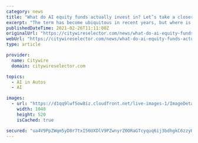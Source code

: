 ```yaml
---
category: news
title: "What do AI equity funds actually invest in? Let’s take a closer look"
excerpt: "The term has become ubiquitous in recent years, but where is the smart money in Artificial Intelligence funds putting its money?"
publishedDateTime: 2021-02-26T11:11:00Z
originalUrl: "https://citywireselector.com/news/what-do-ai-equity-funds-actually-invest-in-let-s-take-a-closer-look/a1471570"
webUrl: "https://citywireselector.com/news/what-do-ai-equity-funds-actually-invest-in-let-s-take-a-closer-look/a1471570"
type: article

provider:
  name: Citywire
  domain: citywireselector.com

topics:
  - AI in Autos
  - AI

images:
  - url: "https://d1qq9lwf5ow8iz.cloudfront.net/live-images-1/ImageDetail_fb75c62a-16bd-403e-9c33-20bfe11da7bc_Large"
    width: 1040
    height: 520
    isCached: true

secured: "ua4V9PpZWqm5yD8r7txI56UXDlV9PZwnyrZ0ORaGTcyquq6ij3bdhgkC6zzyHp5Qr0v+Phj9WNU7U/M4vCku86LlhhUKWUT0tzvWyPevHzuNMW08xS2mnJke5L9oK78MDnomsaVGaxi8SgG+YX2TlaBU3qEOms2hRN/9Yl8RVG182Yqf6QSgEHdBeEzbCE7OzJ3OgqTQd01PEBvEZGopEMiH+E5lwkQvZTWxDe3bG1KmT4nyjdipQRr/xdSAvT80hWk1D49DQLNYvQPsNvHDSfUlERALnEx4rYhfFUVK1bMfLfQBl3G0iQjUGJuEkf9rw8P0Ow9hBljW/uqgI2jB7ymClI5KAb/9twzuKkzkC10=;bG1xFYVHJV941r7DnQzvQQ=="
---
```



